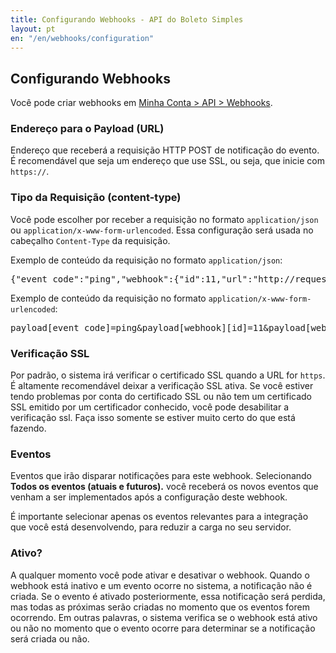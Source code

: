 ```yaml
---
title: Configurando Webhooks - API do Boleto Simples
layout: pt
en: "/en/webhooks/configuration"
---
```


## Configurando Webhooks

Você pode criar webhooks em [Minha Conta > API > Webhooks](https://boletosimples.com.br/conta/api/webhooks).

### Endereço para o Payload (URL)

Endereço que receberá a requisição HTTP POST de notificação do evento. É recomendável que seja um endereço que use SSL, ou seja, que inicie com `https://`.

### Tipo da Requisição (content-type)

Você pode escolher por receber a requisição no formato `application/json` ou `application/x-www-form-urlencoded`. Essa configuração será usada no cabeçalho `Content-Type` da requisição.

Exemplo de conteúdo da requisição no formato `application/json`:

<pre class="json">
{"event_code":"ping","webhook":{"id":11,"url":"http://requestb.in/15a0nqn1"}}
</pre>

Exemplo de conteúdo da requisição no formato `application/x-www-form-urlencoded`:

<pre class="http">
payload[event_code]=ping&payload[webhook][id]=11&payload[webhook][url]=http://requestb.in/15a0nqn1
</pre>

### Verificação SSL

Por padrão, o sistema irá verificar o certificado SSL quando a URL for `https`. É altamente recomendável deixar a verificação SSL ativa. Se você estiver tendo problemas por conta do certificado SSL ou não tem um certificado SSL emitido por um certificador conhecido, você pode desabilitar a verificação ssl. Faça isso somente se estiver muito certo do que está fazendo.

### Eventos

Eventos que irão disparar notificações para este webhook. Selecionando **Todos os eventos (atuais e futuros).** você receberá os novos eventos que venham a ser implementados após a configuração deste webhook.

É importante selecionar apenas os eventos relevantes para a integração que você está desenvolvendo, para reduzir a carga no seu servidor.

### Ativo?

A qualquer momento você pode ativar e desativar o webhook. Quando o webhook está inativo e um evento ocorre no sistema, a notificação não é criada. Se o evento é ativado posteriormente, essa notificação será perdida, mas todas as próximas serão criadas no momento que os eventos forem ocorrendo. Em outras palavras, o sistema verifica se o webhook está ativo ou não no momento que o evento ocorre para determinar se a notificação será criada ou não.